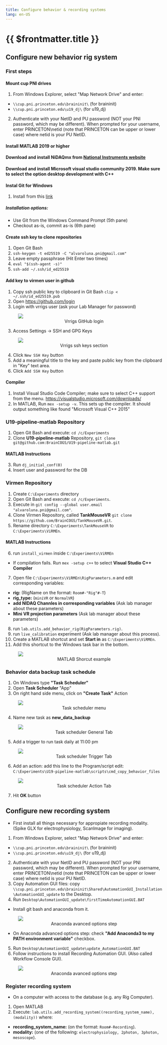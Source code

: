 ```yaml
---
title: Configure behavior & recording systems
lang: en-US
---
```


# {{ $frontmatter.title }}

 ## Configure new behavior rig system

 ### First steps
 
 #### Mount cup PNI drives

 1. From Windows Explorer, select "Map Network Drive" and enter:
  + `\\cup.pni.princeton.edu\braininit\` (for braininit)
  + `\\cup.pni.princeton.edu\u19_dj\` (for u19_dj)
 2. Authenticate with your NetID and PU password (NOT your PNI password, which may be different). When prompted for your username, enter PRINCETON\netid (note that PRINCETON can be upper or lower case) where netid is your PU NetID.

 #### Install MATLAB 2019 or higher

 #### Download and install NiDAQmx from <a href="ni.com/r/downloaddaqmx">National Instruments website </a>

 #### Download and install Microsoft visual studio community 2019. Make sure to select the option desktop development with C++

 #### Instal Git for Windows

 1. Install from this <a href="https://git-for-windows.github.io/">link</a> 
 ##### Installation options:
  + Use Git from the Windows Command Prompt (5th pane)
  + Checkout as-is, commit as-is (6th pane)

 #### Create ssh key to clone repositories

 1. Open Git Bash 
 2. `ssh-keygen -t ed25519 -C "alvaroluna.pni@gmail.com"`
 3. Leave empty passphrase (Hit Enter two times)
 4. `eval "$(ssh-agent -s)"`
 5. `ssh-add ~/.ssh/id_ed25519`

#### Add key to virmen user in github

 1. Copy ssh public key to clipboard in Git Bash `clip < ~/.ssh/id_ed25519.pub`
 2. Open <a href="https://github.com/login`">https://github.com/login</a>
 2. Login with vrrigs user (ask your Lab Manager for password)

 <figure>
  <img src='./assets/images/configure_systems/vrrigs_login.png'>
  <center><figcaption>Vrrigs GitHub login</figcaption></center>
 </figure>

 3. Access Settings -> SSH and GPG Keys

 <figure>
  <img src='./assets/images/configure_systems/vrrigs_ssh_keys.png'>
  <center><figcaption>Vrrigs ssh keys section</figcaption></center>
 </figure>

 4. Click `New SSH Key` button
 5. Add a meaningful title to the key and paste public key from the clipboard in "Key" text area.
 6. Click `Add SSH Key` button

 #### Compiler

 1. Install Visual Studio Code Compiler; make sure to select C++ support from the menu.  <a href="https://visualstudio.microsoft.com/downloads/`">https://visualstudio.microsoft.com/downloads/</a> 
 2. In MATLAB, Run `mex -setup -v`. This sets up the compiler. It should output something like found "Microsoft Visual C++ 2015" 


 ### U19-pipeline-matlab Repository

 1. Open Git Bash and execute: `cd /c/Experiments`
 2. Clone **U19-pipeline-matlab** Repository, `git clone git@github.com:BrainCOGS/U19-pipeline-matlab.git`
 #### MATLAB Instructions
 3. Run ```dj_initial_conf(0)```
 4. Insert user and password for the DB

 ### Virmen Repository

 1. Create `C:\Experiments` directory
 2. Open Git Bash and execute: `cd /c/Experiments`.
 3. Execute in `git config --global user.email "alvaroluna.pni@gmail.com"`.
 4. Clone Virmen Repository, called **TankMouseVR** `git clone https://github.com/BrainCOGS/TankMouseVR.git`.
 5. Rename directory `C:\Experiments\TankMouseVR` to `C:\Experiments\ViRMEn`.
 #### MATLAB Instructions
 6. run `install_virmen` inside `C:\Experiments\ViRMEn`
 + If compilation fails. Run `mex -setup c++` to select **Visual Studio C++ Compiler**
 7. Open file `C:\Experiments\ViRMEn\RigParameters.m` and edit corresponding variables:
  + **rig:** (RigName on the format: `Room#-"Rig"#-T`)
  + **rig_type:** (`miniVR` or `NormalVR`)
  + **add NIDAQ Channles in corresponding variables** (Ask lab manager about these parameters)
  + **Mini VR projection parameters** (Ask lab manager about these parameters)
 8. run `lab.utils.add_behavior_rig(RigParameters.rig)`.
 9. run `live_calibration` experiment  (Ask lab manager about this process).
 10. Create a MATLAB shortcut and set **Start in** as  `C:\Experiments\ViRMEn`. 
 11. Add this shortcut to the Windows task bar in the bottom.

 <figure>
  <img src='./assets/images/configure_systems/Matlab_shorcut.png'>
  <center><figcaption>MATLAB Shorcut example</figcaption></center>
 </figure>

 ### Behavior data backup task schedule
 
 1. On Windows type **"Task Scheduler"**
 2. Open **Task Scheduler** "App"
 3. On right hand side menu, click on **"Create Task"** Action

 <figure>
  <img src='./assets/images/configure_systems/Menu_task_scheduler.png'>
  <center><figcaption>Task scheduler menu</figcaption></center>
 </figure>

 4. Name new task as **new_data_backup**

 <figure>
  <img src='./assets/images/configure_systems/General_tab_task_scheduler.png'>
  <center><figcaption>Task scheduler General Tab</figcaption></center>
 </figure>

 5. Add a trigger to run task daily at 11:00 pm

 <figure>
  <img src='./assets/images/configure_systems/Trigger_tab_task_scheduler.png'>
  <center><figcaption>Task scheduler Trigger Tab</figcaption></center>
 </figure>

 6. Add an action: add this line to the Program/script edit: `C:\Experiments\U19-pipeline-matlab\scripts\cmd_copy_behavior_files`

 <figure>
  <img src='./assets/images/configure_systems/Action_tab_task_scheduler.png'>
  <center><figcaption>Task scheduler Action Tab</figcaption></center>
 </figure>
 
 7. Hit **OK** button


 ## Configure new recording system

 + First install all things necessary for appropiate recording modality. (Spike GLX for electrophysiology, ScanImage for imaging).

 1. From Windows Explorer, select "Map Network Drive" and enter:
  + `\\cup.pni.princeton.edu\braininit\` (for braininit)
  + `\\cup.pni.princeton.edu\u19_dj\` (for u19_dj)
 2. Authenticate with your NetID and PU password (NOT your PNI password, which may be different). When prompted for your username, enter PRINCETON\netid (note that PRINCETON can be upper or lower case) where netid is your PU NetID.
 3. Copy Automation GUI files: copy `\\cup.pni.princeton.edu\braininit\Shared\AutomationGUI_Installation\AutomationGUI_update` to the Desktop.
 4. Run `Desktop\AutomationGUI_update\firstTimeAutomationGUI.BAT`
  + Install git bash and anaconda from it.

 <figure>
  <img src='./assets/images/configure_systems/anaconda_add_PATH.png'>
  <center><figcaption>Anaconda avanced options step</figcaption></center>
 </figure>


  + On Anaconda advanced options step: check **"Add Anaconda3 to my PATH environment variable"** checkbox.
 5. Run `Desktop\AutomationGUI_update\update_AutomationGUI.BAT`
 6. Follow instructions to install Recording Automation GUI. (Also called Workflow Console GUI).

 <figure>
  <img src='./assets/images/configure_systems/recording_automation_GUI_installer.png'>
  <center><figcaption>Anaconda avanced options step</figcaption></center>
 </figure>

 ### Register recording system

  + On a computer with access to the database (e.g. any Rig Computer).
  1. Open MATLAB
  2. Execute: `lab.utils.add_recording_system((recording_system_name), (modality))` where:
   + **recording_system_name:** (on the format: `Room#-Recording`).
   + **modality:** (one of the following: `electrophysiology, 2photon, 3photon, mesoscope`).
